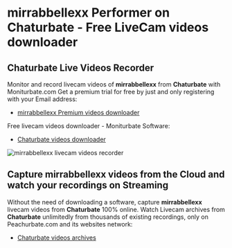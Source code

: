 # mirrabbellexx Performer on Chaturbate - Free LiveCam videos downloader

## Chaturbate Live Videos Recorder

Monitor and record livecam videos of **mirrabbellexx** from **Chaturbate** with Moniturbate.com
Get a premium trial for free by just and only registering with your Email address:
* [mirrabbellexx Premium videos downloader](https://moniturbate.com/request-demo-licence-key.html)

Free livecam videos downloader - Moniturbate Software:
* [Chaturbate videos downloader](https://moniturbate.com/moniturbate-download-software.html)

![mirrabbellexx livecam videos recorder](https://peachurnet.com/templates/moniturbate-software.png)


## Capture mirrabbellexx videos from the Cloud and watch your recordings on Streaming

Without the need of downloading a software, capture **mirrabbellexx** livecam videos from **Chaturbate** 100% online.
Watch Livecam archives from **Chaturbate** unlimitedly from thousands of existing recordings, only on Peachurbate.com and its websites network:
* [Chaturbate videos archives](https://peachurnet.com/)